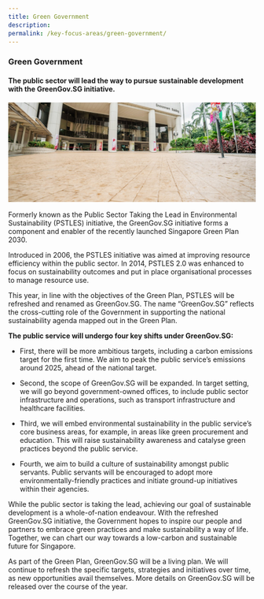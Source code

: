 ```yaml
---
title: Green Government
description: 
permalink: /key-focus-areas/green-government/
---
```




<!-- ### City in Nature

#### We will create a green, liveable and sustainable home for Singaporeans.

![City in Nature](/images/framework/framework_cityinnature.jpg)

- Set aside 1000 hectares for green spaces, of which 200 hectares will be new **[nature parks](https://www.mnd.gov.sg/our-work/greening-our-home/greenery){:class="external-link" target="_blank"}**
- Every household will live just a 10-minute walk from a park. 
- **[One million more trees](https://www.nparks.gov.sg/treessg/one-million-trees-movement){:class="external-link" target="_blank"}** will be planted across our island, which will sequester another 78,000 tonnes of CO2, providing cleaner air and more shade.
- Working with communities and NGOs to develop programmes to allow people and wildlife to live in harmony.

<blockquote>
  <p>Today, Singapore is a City in a Garden, and is  one of the greenest cities in the world. We set aside large nature reserves, with about a third of our island covered by trees.</p>
  <span class="author">Desmond Lee, Minister for National Development</span>
</blockquote>

[![Ideas](/images/framework/framework_ideas.jpg)](https://form.gov.sg/6013d365bedd790011bb9c86) -->

<!-- FORM EMBED
<iframe id="iframe" src="https://form.gov.sg/6013d365bedd790011bb9c86" style="width:100%;height:500px"></iframe>
<div style="font-family:Sans-Serif;font-size:12px;color:#999;opacity:0.5;padding-top:5px">Powered by <a href="https://form.gov.sg" style="color: #999">FormSG</a></div> -->

### Green Government

#### The public sector will lead the way to pursue sustainable development with the **GreenGov.SG** initiative. 

![](/images/cosgreengov.jpg)

Formerly known as the Public Sector Taking the Lead in Environmental Sustainability (PSTLES) initiative, the GreenGov.SG initiative forms a component and enabler of the recently launched Singapore Green Plan 2030. 

Introduced in 2006, the PSTLES initiative was aimed at improving resource efficiency within the public sector. In 2014, PSTLES 2.0 was enhanced to focus on sustainability outcomes and put in place organisational processes to manage resource use.

This year, in line with the objectives of the Green Plan, PSTLES will be refreshed and renamed as GreenGov.SG. The name “GreenGov.SG” reflects the cross-cutting role of the Government in supporting the national sustainability agenda mapped out in the Green Plan. 

**The public service will undergo four key shifts under GreenGov.SG:**

  - First, there will be more ambitious targets, including a carbon emissions target for the first time. We aim to peak the public service’s emissions around 2025, ahead of the national target.

  - Second, the scope of GreenGov.SG will be expanded. In target setting, we will go beyond government-owned offices, to include public sector infrastructure and operations, such as transport infrastructure and healthcare facilities.

  - Third, we will embed environmental sustainability in the public service’s core business areas, for example, in areas like green procurement and education. This will raise sustainability awareness and catalyse green practices beyond the public service. 

  - Fourth, we aim to build a culture of sustainability amongst public servants. Public servants will be encouraged to adopt more environmentally-friendly practices and initiate ground-up initiatives within their agencies.  

While the public sector is taking the lead, achieving our goal of sustainable development is a whole-of-nation endeavour. With the refreshed GreenGov.SG initiative, the Government hopes to inspire our people and partners to embrace green practices and make sustainability a way of life. Together, we can chart our way towards a low-carbon and sustainable future for Singapore. 

As part of the Green Plan, GreenGov.SG will be a living plan. We will continue to refresh the specific targets, strategies and initiatives over time, as new opportunities avail themselves. More details on GreenGov.SG will be released over the course of the year. 